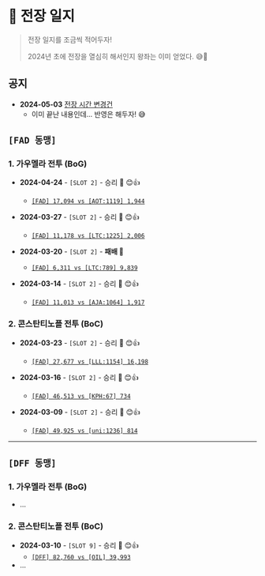 # 💪 전장 일지

> 전장 일지를 조금씩 적어두자!
>
> 2024년 초에 전장을 열심히 해서인지 왕좌는 이미 얻었다. 😅🎉

## 공지

* **2024-05-03** [전장 시간 변경건](Notice/2024-05-03.md) 
  * 이미 끝난 내용인데... 반영은 해두자! 😅




## `[FAD 동맹]`

### 1.  가우멜라 전투 (BoG)

* **2024-04-24** - `[SLOT 2]` - 승리 🎊 😊👍
  * [`[FAD] 17,094 vs [AOT:1119] 1,944`](FAD/BoG/2024-04-24.md)

* **2024-03-27** - `[SLOT 2]` - 승리 🎊 😊👍
  * [`[FAD] 11,178 vs [LTC:1225] 2,006`](FAD/BoG/2024-03-27.md)

* **2024-03-20** - `[SLOT 2]` - **패배 🥲**
  * [`[FAD] 6,311 vs [LTC:789] 9,839`](FAD/BoG/2024-03-20.md)

* **2024-03-14** - `[SLOT 2]` - 승리 🎊 😊👍
  * [`[FAD] 11,013 vs [AJA:1064] 1,917`](FAD/BoG/2024-03-14.md)



### 2. 콘스탄티노플 전투 (BoC)

* **2024-03-23** - `[SLOT 2]` - 승리 🎊 😊👍
  * [`[FAD] 27,677 vs [LLL:1154] 16,198`](FAD/BoC/2024-03-23.md)

* **2024-03-16** - `[SLOT 2]` - 승리 🎊 😊👍
  * [`[FAD] 46,513 vs [KPH:67] 734`](FAD/BoC/2024-03-16.md)

* **2024-03-09** - `[SLOT 2]` - 승리 🎊 😊👍
  * [`[FAD] 49,925 vs [uni:1236] 814`](FAD/BoC/2024-03-09.md)

  



---

## `[DFF 동맹]`

### 1.  가우멜라 전투 (BoG)

* ...



### 2. 콘스탄티노플 전투 (BoC)

* **2024-03-10** - `[SLOT 9]` - 승리 🎊 😊👍
  * [`[DFF] 82,760 vs [OIL] 39,993`](DFF/BoC/2024-03-10.md)
* ...

